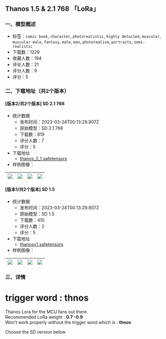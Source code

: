 ## Thanos 1.5 & 2.1 768 「LoRa」
### 一、模型概述

- 标签：`comic book`, `character`, `photorealistic`, `highly detailed`, `muscular`, `muscular male`, `fantasy`, `male`, `man`, `photorealism`, `portraits`, `semi-realistic`
- 下载数：1229
- 收藏人数：194
- 评论人数：21
- 评分人数：9
- 评分：5

### 二、下载地址（共2个版本）

#### [版本2/共2个版本] SD 2.1 768

- 统计数据
  - 发布时间：2023-03-24T00:13:29.907Z
  - 原始模型：SD 2.1 768
  - 下载数：819
  - 评分人数：7
  - 评分：5
- 下载地址
  - [thanos_2_1.safetensors](https://civitai.com/api/download/models/17278)
- 样例图像：

| <img src="https://image.civitai.com/xG1nkqKTMzGDvpLrqFT7WA/58839f02-b8dd-4c0c-659d-8634803c7500/width=450/175619.jpeg" /> | <img src="https://image.civitai.com/xG1nkqKTMzGDvpLrqFT7WA/680a1ea6-fb79-43e0-8a27-279249e34600/width=450/175620.jpeg" /> | <img src="https://image.civitai.com/xG1nkqKTMzGDvpLrqFT7WA/64e11f7b-47f0-4838-156a-c4f002452e00/width=450/175618.jpeg" /> | <img src="https://image.civitai.com/xG1nkqKTMzGDvpLrqFT7WA/45d14723-1a95-4305-b838-6a4f063b6500/width=450/175617.jpeg" /> |
| ---- | ---- | ---- | ---- |

#### [版本1/共2个版本] SD 1.5

- 统计数据
  - 发布时间：2023-03-24T00:13:29.907Z
  - 原始模型：SD 1.5
  - 下载数：410
  - 评分人数：2
  - 评分：5
- 下载地址
  - [thanosv1.safetensors](https://civitai.com/api/download/models/12365)
- 样例图像：

| <img src="https://image.civitai.com/xG1nkqKTMzGDvpLrqFT7WA/60aa3a44-bd0d-427f-768b-bbf900f6a500/width=450/119087.jpeg" /> | <img src="https://image.civitai.com/xG1nkqKTMzGDvpLrqFT7WA/0ab273ea-a3ed-4a97-574f-be38b03d7300/width=450/119099.jpeg" /> | <img src="https://image.civitai.com/xG1nkqKTMzGDvpLrqFT7WA/028316bb-6859-4afd-360b-a7d6bf069d00/width=450/119098.jpeg" /> | <img src="https://image.civitai.com/xG1nkqKTMzGDvpLrqFT7WA/e04f24eb-7f21-4997-36ef-1cc600b95800/width=450/119097.jpeg" /> |
| ---- | ---- | ---- | ---- |


### 三、详情
<h1>trigger word  : thnos</h1><p>Thanos Lora for the MCU fans out there.<br />Recommended LoRa weight : <strong>0.7 -0.9</strong><br />Won't work properly without the trigger word which is : <strong>thnos</strong></p><p>Choose the SD version below</p>